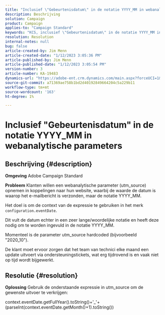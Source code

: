 ```yaml
---
title: "Inclusief \"Gebeurtenisdatum\" in de notatie YYYY_MM in webanalytische parameters"
description: Beschrijving
solution: Campaign
product: Campaign
applies-to: "Campaign Standard"
keywords: "KCS, inclusief \"Gebeurtenisdatum\" in de notatie YYYY_MM in webanalytische parameters, Adobe Campaign Standard, ACS"
resolution: Resolution
internal-notes: null
bug: false
article-created-by: Jim Menn
article-created-date: "1/12/2023 3:05:36 PM"
article-published-by: Jim Menn
article-published-date: "1/12/2023 3:05:54 PM"
version-number: 3
article-number: KA-19483
dynamics-url: "https://adobe-ent.crm.dynamics.com/main.aspx?forceUCI=1&pagetype=entityrecord&etn=knowledgearticle&id=e091d78d-8a92-ed11-aad1-6045bd0065f9"
source-git-commit: a71369ae758b1bd2d40192849664204c5a229b11
workflow-type: tm+mt
source-wordcount: '163'
ht-degree: 1%

---
```


# Inclusief &quot;Gebeurtenisdatum&quot; in de notatie YYYY_MM in webanalytische parameters

## Beschrijving {#description}


<b>Omgeving</b>
Adobe Campaign Standard

<b>Probleem</b>
Klanten willen een webanalytische parameter (utm_source) opnemen in koppelingen naar hun website, waarbij de waarde de datum is waarop het e-mailbericht is verzonden, maar de notatie YYYY_MM.

Het doel is om de context van de expressie te gebruiken in het merk `configuration.eventDate`.

Dit vult de datum echter in een zeer lange/woordelijke notatie en heeft deze nodig om te worden ingevuld in de notatie YYYY_MM.

Momenteel is de parameter utm_source hardcoded (bijvoorbeeld &quot;2020_10&quot;).

De klant moet ervoor zorgen dat het team van technici elke maand een update uitvoert via ondersteuningstickets, wat erg tijdrovend is en vaak niet op tijd wordt bijgewerkt.


## Resolutie {#resolution}


<b>Oplossing</b>
Gebruik de onderstaande expressie in utm_source om de gewenste uitvoer te verkrijgen:

context.eventDate.getFullYear().toString()+&#39;_&#39;+(parseInt(context.eventDate.getMonth()+1).toString())
